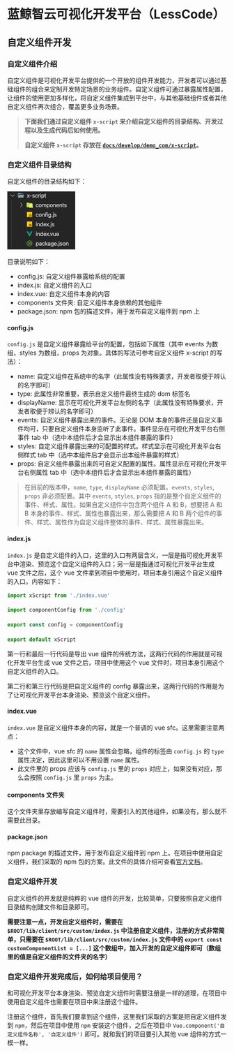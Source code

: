 # 蓝鲸智云可视化开发平台（LessCode）

## 自定义组件开发

### 自定义组件介绍

自定义组件是可视化开发平台提供的一个开放的组件开发能力，开发者可以通过基础组件的组合来定制开发特定场景的业务组件。自定义组件可通过暴露属性配置，让组件的使用更加多样化，将自定义组件集成到平台中，与其他基础组件或者其他自定义组件再次组合，覆盖更多业务场景。

> **下面我们通过自定义组件 `x-script` 来介绍自定义组件的目录结构、开发过程以及生成代码后如何使用。**
>
> **自定义组件 `x-script` 存放在 [`docs/develop/demo_com/x-script`](./demo_com/x-script)。**

### 自定义组件目录结构

自定义组件的目录结构如下：

![目录结构](../resource/img/directory_structure.png)

目录说明如下：
- config.js: 自定义组件暴露给系统的配置
- index.js: 自定义组件的入口
- index.vue: 自定义组件本身的内容
- components 文件夹: 自定义组件本身依赖的其他组件
- package.json: npm 包的描述文件，用于发布自定义组件到 npm 上


#### config.js

`config.js` 是自定义组件暴露给平台的配置，包括如下属性（其中 events 为数组，styles 为数组，props 为对象。具体的写法可参考自定义组件 x-script 的写法）：
- name: 自定义组件在系统中的名字（此属性没有特殊要求，开发者取便于辨认的名字即可）
- type: 此属性非常重要，表示自定义组件最终生成的 dom 标签名
- displayName: 显示在可视化开发平台左侧的名字（此属性没有特殊要求，开发者取便于辨认的名字即可）
- events: 自定义组件暴露出来的事件。无论是 DOM 本身的事件还是自定义事件均可，只要自定义组件本身监听了此事件。事件显示在可视化开发平台右侧事件 tab 中（选中本组件后才会显示出本组件暴露的事件）
- styles: 自定义组件暴露出来的可配置的样式。样式显示在可视化开发平台右侧样式 tab 中（选中本组件后才会显示出本组件暴露的样式）
- props: 自定义组件暴露出来的可自定义配置的属性。属性显示在可视化开发平台右侧属性 tab 中（选中本组件后才会显示出本组件暴露的属性）

> 在目前的版本中，`name`, `type`, `displayName` 必须配置。`events`, `styles`, `props` 非必须配置。其中 `events`, `styles`, `props` 指的是整个自定义组件的事件、样式、属性。如果自定义组件中包含两个组件 A 和 B，想要把 A 和 B 本身的事件、样式、属性也暴露出来，那么需要把 A 和 B 两个组件的事件、样式、属性作为自定义组件整体的事件、样式、属性暴露出来。

#### index.js

`index.js` 是自定义组件的入口，这里的入口有两层含义，一层是指可视化开发平台中渲染、预览这个自定义组件的入口；另一层是指通过可视化开发平台生成 vue 文件之后，这个 vue 文件拿到项目中使用时，项目本身引用这个自定义组件的入口。内容如下：

```js
import xScript from './index.vue'

import componentConfig from './config'

export const config = componentConfig

export default xScript
```

第一行和最后一行代码是导出 vue 组件的传统方法，这两行代码的作用就是可视化开发平台生成 vue 文件之后，项目中使用这个 vue 文件时，项目本身引用这个自定义组件的入口。

第二行和第三行代码是把自定义组件的 config 暴露出来，这两行代码的作用是为了让可视化开发平台本身渲染、预览这个自定义组件。

#### index.vue

`index.vue` 是自定义组件本身的内容，就是一个普调的 vue sfc。这里需要注意两点：
- 这个文件中，vue sfc 的 `name` 属性会忽略，组件的标签由 `config.js` 的 `type` 属性决定，因此这里可以不用设置 `name` 属性。
- 此文件里的 props 应该与 `config.js` 里的 `props` 对应上，如果没有对应，那么会按照 `config.js` 里 `props` 为主。

#### components 文件夹

这个文件夹里存放编写自定义组件时，需要引入的其他组件，如果没有，那么就不需要此目录。

#### package.json

npm package 的描述文件，用于发布自定义组件到 npm 上。在项目中使用自定义组件，我们采取的 npm 包的方案。此文件的具体介绍可查看[官方文档](https://docs.npmjs.com/files/package.json)。


### 自定义组件开发

自定义组件的开发就是纯粹的 vue 组件的开发，比较简单，只要按照自定义组件目录结构创建文件和目录即可。

**需要注意一点，开发自定义组件时，需要在 `$ROOT/lib/client/src/custom/index.js` 中注册自定义组件，注册的方式非常简单，只需要在 `$ROOT/lib/client/src/custom/index.js` 文件中的 `export const customComponentList = [...]` 这个数组中，加入开发的自定义组件即可（数组里的值是自定义组件的文件夹的名字）**


### 自定义组件开发完成后，如何给项目使用？

和可视化开发平台本身渲染、预览自定义组件时需要注册是一样的道理，在项目中使用自定义组件也需要在项目中来注册这个组件。

注册这个组件，首先我们要拿到这个组件，这里我们采取的方案是把自定义组件发到 `npm`，然后在项目中使用 `npm` 安装这个组件，之后在项目中 `Vue.component('自定义组件名称', '自定义组件')` 即可。就和我们的项目要引入其他 vue 组件的方式一模一样。
